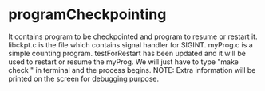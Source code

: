 # programCheckpointing
It contains program to be checkpointed and program to resume or restart it.
libckpt.c is the file which contains signal handler for SIGINT. 
myProg.c is a simple counting program.
testForRestart has been updated and it will be used to restart or resume the myProg.
We will just have to type "make check " in terminal and the process begins.
NOTE: Extra information will be printed on the screen for debugging purpose.
